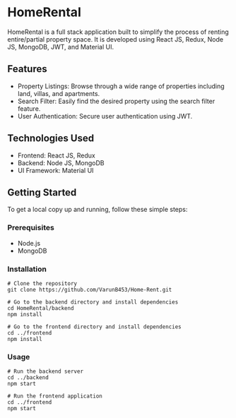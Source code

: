 # HomeRental
HomeRental is a full stack application built to simplify the process of renting entire/partial property space. It is developed using React JS, Redux, Node JS, MongoDB, JWT, and Material UI.

## Features
* Property Listings: Browse through a wide range of properties including land, villas, and apartments.
* Search Filter: Easily find the desired property using the search filter feature.
* User Authentication: Secure user authentication using JWT.

## Technologies Used
* Frontend: React JS, Redux
* Backend: Node JS, MongoDB
* UI Framework: Material UI

## Getting Started
To get a local copy up and running, follow these simple steps:

### Prerequisites
* Node.js
* MongoDB

### Installation

```
# Clone the repository
git clone https://github.com/VarunB453/Home-Rent.git

# Go to the backend directory and install dependencies
cd HomeRental/backend
npm install

# Go to the frontend directory and install dependencies
cd ../frontend
npm install
```

### Usage
```
# Run the backend server
cd ../backend
npm start

# Run the frontend application
cd ../frontend
npm start
```


